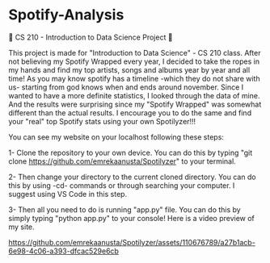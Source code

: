# Spotify-Analysis
🧙 CS 210 - Introduction to Data Science Project 🧙

This project is made for "Introduction to Data Science" - CS 210 class. After not believing my Spotify Wrapped every year, I decided to take the ropes in my hands and find my top artists, songs and albums year by year and all time! As you may know spotify has a timeline -which they do not share with us- starting from god knows when and ends around november. Since I wanted to have a more definite statistics, I looked through the data of mine. And the results were surprising since my "Spotify Wrapped" was somewhat different than the actual results. I encourage you to do the same and find your "real" top Spotify stats using your own Spotilyzer!!!


You can see my website on your localhost following these steps:

1- Clone the repository to your own device. You can do this by typing "git clone https://github.com/emrekaanusta/Spotilyzer" to your terminal.

2- Then change your directory to the current cloned directory. You can do this by using -cd- commands or through searching your computer. I suggest using VS Code in this step.

3- Then all you need to do is running "app.py" file. You can do this by simply typing "python app.py" to your console! Here is a video preview of my site.


https://github.com/emrekaanusta/Spotilyzer/assets/110676789/a27b1acb-6e98-4c06-a393-dfcac529e6cb

